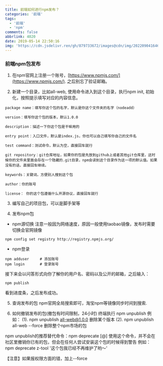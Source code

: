 ```yaml
---
title: 前端如何进行npm发布？
categories: '前端'
tags:
  - '前端'
  - 'npm'
comments: false
abbrlink: 4020
date: 2019-05-14 22:50:16
img: 'https://cdn.jsdelivr.ren/gh/879733672/images@cdn/img/202209041646159.jpg'
---
```


### 前端npm包发布
1. 在npm官网上注册一个账号，[https://www.npmjs.com/](https://www.npmjs.com/). 之后别忘了验证邮箱。

2. 新建一个目录，比如all-web, 使用命令进入到这个目录，执行npm init, 初始化，按照提示填写对应的内容信息。
```
package name：填写你这个包的名字，默认是你这个文件夹的名字（nodeadd）

version：填写你这个包的版本，默认1.0.0

description：描述一下你这个包是干嘛用的

entry point：入口文件，默认是index.js，你也可以自己填写你自己的文件名

test command：测试命令，默认为空，直接回车就行

git repository：git仓库地址，如果你的包是先放到github上或者其他git仓库里，这时候你的文件夹里面会存在一个隐藏的.git目录，npm会读到这个目录作为这一项的默认值。如果没有的话，直接回车继续。

keywords：关键词，方便别人搜到这个包

author：你的账号

license： 你的这个包遵循什么开源协议，直接回车就行

```
3. 编写自己的项目包，可以是脚手架等

4. 发布npm包
* npm源切换
注意一般因为网络速度，原因一般使用taobao镜像，发布时需要切换会官网镜像
```
npm config set registry http://registry.npmjs.org/
 ```
* npm登录
```
npm adduser     # 添加账号
npm login       # 登录账号
```
接下来会以问答形式向你了解你的用户名、密码以及公开的邮箱，之后输入：
```
npm publish
```
看到进度条，之后发布成功。

5. 查询发布的包
npm官网全局搜索即可，淘宝npm等镜像同步时间到搜索.

5. 如何撤销发布的包(撤包有时间限制，24小时)
终端执行 npm unpublish
例如：
(1). npm unpublish all-web@1.0.0 删除某个版本
(2). npm unpublish all-web --force 删除整个npm市场的包

npm unpublish的推荐替代命令：npm deprecate <pkg>[@<version>] <message>
使用这个命令，并不会在社区里撤销你已有的包，但会在任何人尝试安装这个包的时候得到警告
例如：npm deprecate z-tool '这个包我已经不再维护了哟～'

【注意】如果报权限方面的错，加上--force
